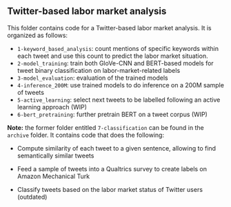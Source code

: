 ## Twitter-based labor market analysis

This folder contains code for a Twitter-based labor market analysis. It is organized as follows:

- `1-keyword_based_analysis`: count mentions of specific keywords within each tweet and use this count to predict the labor market situation.
- `2-model_training`: train both GloVe-CNN and BERT-based models for tweet binary classification on labor-market-related labels
- `3-model_evaluation`: evaluation of the trained models
- `4-inference_200M`: use trained models to do inference on a 200M sample of tweets
- `5-active_learning`: select next tweets to be labelled following an active learning approach (WIP)
- `6-bert_pretraining`: further pretrain BERT on a tweet corpus (WIP)

**Note:** the former folder entitled `7-classification` can be found in the `archive` folder. It contains code that does the following:
- Compute similarity of each tweet to a given sentence, allowing to find semantically similar tweets

- Feed a sample of tweets into a Qualtrics survey to create labels on Amazon Mechanical Turk

- Classify tweets based on the labor market status of Twitter users (outdated)